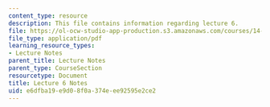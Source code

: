 ```yaml
---
content_type: resource
description: This file contains information regarding lecture 6.
file: https://ol-ocw-studio-app-production.s3.amazonaws.com/courses/14-581-international-economics-i-spring-2013/e6dfba19e9d08f0a374eee92595e2ce2_MIT14_581S13_classnotes6.pdf
file_type: application/pdf
learning_resource_types:
- Lecture Notes
parent_title: Lecture Notes
parent_type: CourseSection
resourcetype: Document
title: Lecture 6 Notes
uid: e6dfba19-e9d0-8f0a-374e-ee92595e2ce2
---
```

